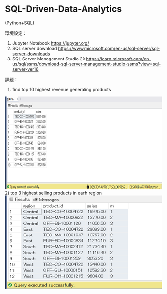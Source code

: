 # SQL-Driven-Data-Analytics
(Python+SQL)

環境設定：
1) Jupyter Notebook
https://jupyter.org/
2) SQL server download
https://www.microsoft.com/en-us/sql-server/sql-server-downloads
3) SQL Server Management Studio 20
https://learn.microsoft.com/en-us/sql/ssms/download-sql-server-management-studio-ssms?view=sql-server-ver16

課題：
1) find top 10 highest revenue generating products
<img src="pictures/top 10 highest saleing product.png" height="300px" width ="550px">
2) top 3 highest selling products in each region

  <img src="pictures/top 3 highest selling products in each region.png" height="300px" width = "550px">
